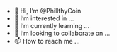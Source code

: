 - 👋 Hi, I’m @PhillthyCoin
- 👀 I’m interested in ...
- 🌱 I’m currently learning ...
- 💞️ I’m looking to collaborate on ...
- 📫 How to reach me ...

<!---
PhillthyCoin/PhillthyCoin is a ✨ special ✨ repository because its `README.md` (this file) appears on your GitHub profile.
You can click the Preview link to take a look at your changes.
--->
